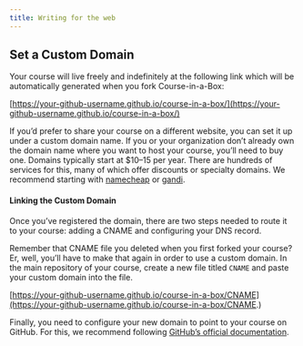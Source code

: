 ```yaml
---
title: Writing for the web
---
```


## Set a Custom Domain

Your course will live freely and indefinitely at the following link which will be automatically generated when you fork Course-in-a-Box:

[https://your-github-username.github.io/course-in-a-box/](https://your-github-username.github.io/course-in-a-box/)

If you’d prefer to share your course on a different website, you can set it up under a custom domain name.
If you or your organization don’t already own the domain name where you want to host your course, you’ll need to buy one. Domains typically start at $10–15 per year. There are hundreds of services for this, many of which offer discounts or specialty domains. We recommend starting with [namecheap](https://www.namecheap.com/) or [gandi](https://www.gandi.net/en-US).

#### Linking the Custom Domain

Once you’ve registered the domain, there are two steps needed to route it to your course: adding a CNAME and configuring your DNS record.

Remember that CNAME file you deleted when you first forked your course? Er, well, you’ll have to make that again in order to use a custom domain. In the main repository of your course, create a new file titled `CNAME` and paste your custom domain into the file.

[https://your-github-username.github.io/course-in-a-box/CNAME](https://your-github-username.github.io/course-in-a-box/CNAME.)

Finally, you need to configure your new domain to point to your course on GitHub. For this, we recommend following [GitHub’s official documentation](https://docs.github.com/en/github/working-with-github-pages/managing-a-custom-domain-for-your-github-pages-site#configuring-a-subdomain).
